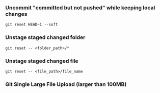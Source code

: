 ### Uncommit "committed but not pushed" while keeping local changes
`git reset HEAD~1 --soft `

### Unstage staged changed folder
`git reset -- <folder_path>/* `

### Unstage staged changed file
`git reset -- <file_path>/file_name `

### Git Single Large File Upload (larger than 100MB)

